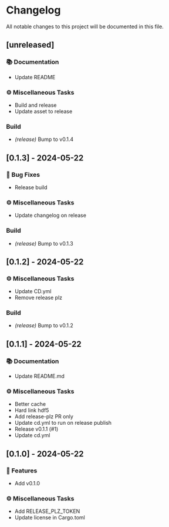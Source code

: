 # Changelog

All notable changes to this project will be documented in this file.

## [unreleased]

### 📚 Documentation

- Update README

### ⚙️ Miscellaneous Tasks

- Build and release
- Update asset to release

### Build

- *(release)* Bump to v0.1.4

## [0.1.3] - 2024-05-22

### 🐛 Bug Fixes

- Release build

### ⚙️ Miscellaneous Tasks

- Update changelog on release

### Build

- *(release)* Bump to v0.1.3

## [0.1.2] - 2024-05-22

### ⚙️ Miscellaneous Tasks

- Update CD.yml
- Remove release plz

### Build

- *(release)* Bump to v0.1.2

## [0.1.1] - 2024-05-22

### 📚 Documentation

- Update README.md

### ⚙️ Miscellaneous Tasks

- Better cache
- Hard link hdf5
- Add release-plz PR only
- Update cd.yml to run on release publish
- Release v0.1.1 (#1)
- Update cd.yml

## [0.1.0] - 2024-05-22

### 🚀 Features

- Add v0.1.0

### ⚙️ Miscellaneous Tasks

- Add RELEASE_PLZ_TOKEN
- Update license in Cargo.toml

<!-- generated by git-cliff -->
